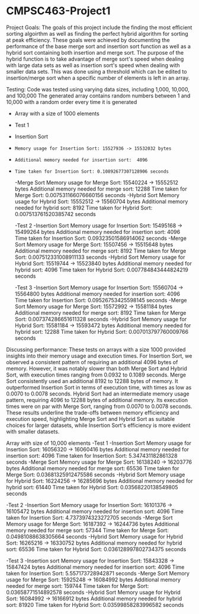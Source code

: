 # CMPSC463-Project1

Project Goals:
The goals of this project include the finding the most efficient sorting algoirthm as well as finding the perfect hybrid algorithm for sorting at peak efficiency. These goals were achieved by documenting the performance of the base merge sort and insertion sort function as well as a hybrid sort containing both insertion and merge sort. The purpose of the hybrid function is to take advantage of merge sort's speed when dealing with large data sets as well as insertion sort's speed when dealing with smaller data sets. This was done using a threshold which can be edited to insertion/merge sort when a specific number of elements is left in an array. 

Testing:
 Code was tested using varying data sizes, including 1,000, 10,000, and 100,000
 The generated array contains random numbers between 1 and 10,000 with a random order every time it is generated
- Array with a size of 1000 elements
-   Test 1
  - Insertion Sort
-     Memory usage for Insertion Sort: 15527936 -> 15532032 bytes
-     Additional memory needed for insertion sort:  4096
-     Time taken for Insertion Sort: 0.10892677307128906 seconds
  -Merge Sort
    Memory usage for Merge Sort: 15540224 -> 15552512 bytes
    Additional memory needed for merge sort:  12288
    Time taken for Merge Sort: 0.007531166076660156 seconds
  -Hybrid Sort
    Memory usage for Hybrid Sort: 15552512 -> 15560704 bytes
    Additional memory needed for hybrid sort:  8192
    Time taken for Hybrid Sort: 0.007513761520385742 seconds
  
  -Test 2
  -Insertion Sort
    Memory usage for Insertion Sort: 15495168 -> 15499264 bytes
    Additional memory needed for insertion sort:  4096
    Time taken for Insertion Sort: 0.09323501586914062 seconds
  -Merge Sort
    Memory usage for Merge Sort: 15507456 -> 15515648 bytes
    Additional memory needed for merge sort:  8192
    Time taken for Merge Sort: 0.007512331008911133 seconds
  -Hybrid Sort
    Memory usage for Hybrid Sort: 15519744 -> 15523840 bytes
    Additional memory needed for hybrid sort:  4096
    Time taken for Hybrid Sort: 0.007784843444824219 seconds

  -Test 3
  -Insertion Sort
     Memory usage for Insertion Sort: 15560704 -> 15564800 bytes
    Additional memory needed for insertion sort:  4096
    Time taken for Insertion Sort: 0.09526753425598145 seconds
  -Merge Sort
    Memory usage for Merge Sort: 15572992 -> 15581184 bytes
    Additional memory needed for merge sort:  8192
    Time taken for Merge Sort: 0.007374286651611328 seconds
  -Hybrid Sort
    Memory usage for Hybrid Sort: 15581184 -> 15593472 bytes
    Additional memory needed for hybrid sort:  12288
    Time taken for Hybrid Sort: 0.007013797760009766 seconds

Discussing performance: 
These tests on arrays with a size 1000 provided insights into their memory usage and execution times. For Insertion Sort, we observed a consistent pattern of requiring an additional 4096 bytes of memory. However, it was notably slower than both Merge Sort and Hybrid Sort, with execution times ranging from 0.0932 to 0.1089 seconds. Merge Sort consistently used an additional 8192 to 12288 bytes of memory. It outperformed Insertion Sort in terms of execution time, with times as low as 0.0070 to 0.0078 seconds. Hybrid Sort had an intermediate memory usage pattern, requiring 4096 to 12288 bytes of additional memory. Its execution times were on par with Merge Sort, ranging from 0.0070 to 0.0078 seconds. These results underline the trade-offs between memory efficiency and execution speed, highlighting Merge Sort and Hybrid Sort as suitable choices for larger datasets, while Insertion Sort's efficiency is more evident with smaller datasets.

Array with size of 10,000 elements
  -Test 1
  -Insertion Sort
    Memory usage for Insertion Sort: 16056320 -> 16060416 bytes
    Additional memory needed for insertion sort:  4096
    Time taken for Insertion Sort: 5.347431182861328 seconds
  -Merge Sort
    Memory usage for Merge Sort: 16138240 -> 16203776 bytes
    Additional memory needed for merge sort:  65536
    Time taken for Merge Sort: 0.03681325912475586 seconds
  -Hybrid Sort
    Memory usage for Hybrid Sort: 16224256 -> 16285696 bytes
    Additional memory needed for hybrid sort:  61440
    Time taken for Hybrid Sort: 0.03568220138549805 seconds
    
  -Test 2
  -Insertion Sort
    Memory usage for Insertion Sort: 16101376 -> 16105472 bytes
    Additional memory needed for insertion sort:  4096
    Time taken for Insertion Sort: 4.7373974323272705 seconds
  -Merge Sort
    Memory usage for Merge Sort: 16187392 -> 16244736 bytes
    Additional memory needed for merge sort:  57344
    Time taken for Merge Sort: 0.04981088638305664 seconds
  -Hybrid Sort
    Memory usage for Hybrid Sort: 16265216 -> 16330752 bytes
    Additional memory needed for hybrid sort:  65536
    Time taken for Hybrid Sort: 0.036128997802734375 seconds

  -Test 3
  -Insertion sort
    Memory usage for Insertion Sort: 15843328 -> 15847424 bytes
    Additional memory needed for insertion sort:  4096
    Time taken for Insertion Sort: 5.557173728942871 seconds
  -Merge Sort
    Memory usage for Merge Sort: 15925248 -> 16084992 bytes
    Additional memory needed for merge sort:  159744
    Time taken for Merge Sort: 0.03658771514892578 seconds
  -Hybrid Sort
    Memory usage for Hybrid Sort: 16084992 -> 16166912 bytes
    Additional memory needed for hybrid sort:  81920
    Time taken for Hybrid Sort: 0.03599858283996582 seconds
